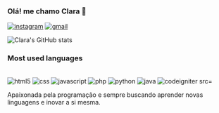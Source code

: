 ### Olá! me chamo Clara 👋

[![instagram](https://img.shields.io/badge/Instagram-E4405F?style=for-the-badge&logo=instagram&logoColor=white)](https://instagram.com/clarapwssoa)
[![gmail](https://img.shields.io/badge/Gmail-D14836?style=for-the-badge&logo=gmail&logoColor=white)](https://mail.google.com/mail/u/0/#inbox)

![Clara's GitHub stats](https://github-readme-stats.vercel.app/api?username=clarapwssoa&show_icons=true&theme=dracula)

### Most used languages

<div style= "display: inline block"><br/>
<img alt="html5" src="https://img.shields.io/badge/HTML5-E34F26?style=for-the-badge&logo=html5&logoColor=white">
<img alt="css" src="https://img.shields.io/badge/CSS-239120?&style=for-the-badge&logo=css3&logoColor=white">
<img alt="javascript" src="https://img.shields.io/badge/JavaScript-323330?style=for-the-badge&logo=javascript&logoColor=F7DF1E">
<img alt="php" src="https://img.shields.io/badge/PHP-777BB4?style=for-the-badge&logo=php&logoColor=white">
<img alt="python" src="https://img.shields.io/badge/Python-3776AB?style=for-the-badge&logo=python&logoColor=white">
<img alt="java" src="https://img.shields.io/badge/Java-ED8B00?style=for-the-badge&logo=openjdk&logoColor=white">
<img alt="codeigniter src="https://img.shields.io/badge/CodeIgniter-%23EF4223.svg?style=for-the-badge&logo=codeIgniter&logoColor=white">
</div>

Apaixonada pela programação e sempre buscando aprender novas linguagens e inovar a si mesma.
